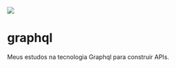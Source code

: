 ![](https://graphql.org/img/logo.svg)

# graphql
Meus estudos na tecnologia Graphql para construir APIs.
